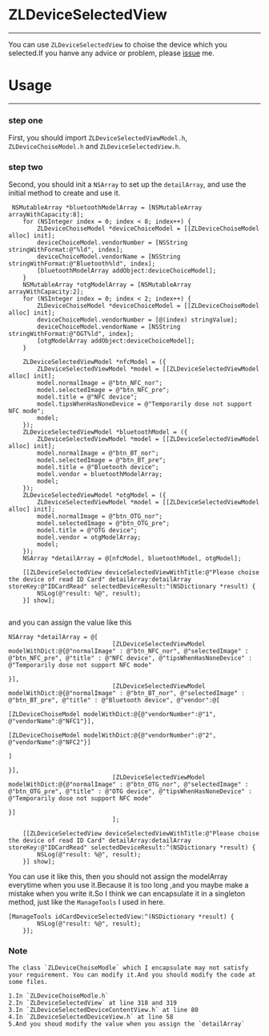 # ZLDeviceSelectedView

---
You can use `ZLDeviceSelectedView` to choise the device which you selected.If you hanve any advice or problem, please [issue](https://github.com/sunnyzl/ZLDeviceSelectedView/issues) me.

# Usage

---
### step one
First, you should import `ZLDeviceSelectedViewModel.h`, `ZLDeviceChoiseModel.h` and `ZLDeviceSelectedView.h`.

### step two
Second, you should init a `NSArray` to set up the `detailArray`, and use the initial method to create and use it.

```
 NSMutableArray *bluetoothModelArray = [NSMutableArray arrayWithCapacity:8];
    for (NSInteger index = 0; index < 8; index++) {
        ZLDeviceChoiseModel *deviceChoiceModel = [[ZLDeviceChoiseModel alloc] init];
        deviceChoiceModel.vendorNumber = [NSString stringWithFormat:@"%ld", index];
        deviceChoiceModel.vendorName = [NSString stringWithFormat:@"Bluetooth%ld", index];
        [bluetoothModelArray addObject:deviceChoiceModel];
    }
    NSMutableArray *otgModelArray = [NSMutableArray arrayWithCapacity:2];
    for (NSInteger index = 0; index < 2; index++) {
        ZLDeviceChoiseModel *deviceChoiceModel = [[ZLDeviceChoiseModel alloc] init];
        deviceChoiceModel.vendorNumber = [@(index) stringValue];
        deviceChoiceModel.vendorName = [NSString stringWithFormat:@"OGT%ld", index];
        [otgModelArray addObject:deviceChoiceModel];
    }
    
    ZLDeviceSelectedViewModel *nfcModel = ({
        ZLDeviceSelectedViewModel *model = [[ZLDeviceSelectedViewModel alloc] init];
        model.normalImage = @"btn_NFC_nor";
        model.selectedImage = @"btn_NFC_pre";
        model.title = @"NFC device";
        model.tipsWhenHasNoneDevice = @"Temporarily dose not support NFC mode";
        model;
    });
    ZLDeviceSelectedViewModel *bluetoothModel = ({
        ZLDeviceSelectedViewModel *model = [[ZLDeviceSelectedViewModel alloc] init];
        model.normalImage = @"btn_BT_nor";
        model.selectedImage = @"btn_BT_pre";
        model.title = @"Bluetooth device";
        model.vendor = bluetoothModelArray;
        model;
    });
    ZLDeviceSelectedViewModel *otgModel = ({
        ZLDeviceSelectedViewModel *model = [[ZLDeviceSelectedViewModel alloc] init];
        model.normalImage = @"btn_OTG_nor";
        model.selectedImage = @"btn_OTG_pre";
        model.title = @"OTG device";
        model.vendor = otgModelArray;
        model;
    });
    NSArray *detailArray = @[nfcModel, bluetoothModel, otgModel];
    
    [[ZLDeviceSelectedView deviceSelectedViewWithTitle:@"Please choise the device of read ID Card" detailArray:detailArray storeKey:@"IDCardRead" selectedDeviceResult:^(NSDictionary *result) {
        NSLog(@"result: %@", result);
    }] show];
    
```
and you can assign the value like this

```
NSArray *detailArray = @[
                             [ZLDeviceSelectedViewModel modelWithDict:@{@"normalImage" : @"btn_NFC_nor", @"selectedImage" : @"btn_NFC_pre", @"title" : @"NFC device", @"tipsWhenHasNoneDevice" : @"Temporarily dose not support NFC mode"
                                                                        }],
                             [ZLDeviceSelectedViewModel modelWithDict:@{@"normalImage" : @"btn_BT_nor", @"selectedImage" : @"btn_BT_pre", @"title" : @"Bluetooth device", @"vendor":@[
                                                                                [ZLDeviceChoiseModel modelWithDict:@{@"vendorNumber":@"1", @"vendorName":@"NFC1"}],
                                                                                [ZLDeviceChoiseModel modelWithDict:@{@"vendorNumber":@"2", @"vendorName":@"NFC2"}]
                                                                                ]
                                                                        }],
                             [ZLDeviceSelectedViewModel modelWithDict:@{@"normalImage" : @"btn_OTG_nor", @"selectedImage" : @"btn_OTG_pre", @"title" : @"OTG device", @"tipsWhenHasNoneDevice" : @"Temporarily dose not support NFC mode"
                                                                        }]
                             ];
    
    [[ZLDeviceSelectedView deviceSelectedViewWithTitle:@"Please choise the device of read ID Card" detailArray:detailArray storeKey:@"IDCardRead" selectedDeviceResult:^(NSDictionary *result) {
        NSLog(@"result: %@", result);
    }] show];

```

You can use it like this, then you should not assign the modelArray everytime when you use it.Because it is too long ,and you maybe make a mistake when you write it.So I think we can encapsulate it in a singleton method, just like the `ManageTools` I used in here.

```
[ManageTools idCardDeviceSelectedView:^(NSDictionary *result) {
        NSLog(@"result: %@", result);
    }];

```

### Note

```
The class `ZLDeviceChoiseModle` which I encapsulate may not satisfy your requirement. You can modify it.And you should modify the code at some files.

1.In `ZLDeviceChoiseModle.h`
2.In `ZLDeviceSelectedView` at line 318 and 319
3.In `ZLDeviceSelectedDeviceContentView.h` at line 80
4.In `ZLDeviceSelectedDeviceView.h` at line 58
5.And you shoud modify the value when you assign the `detailArray`
```